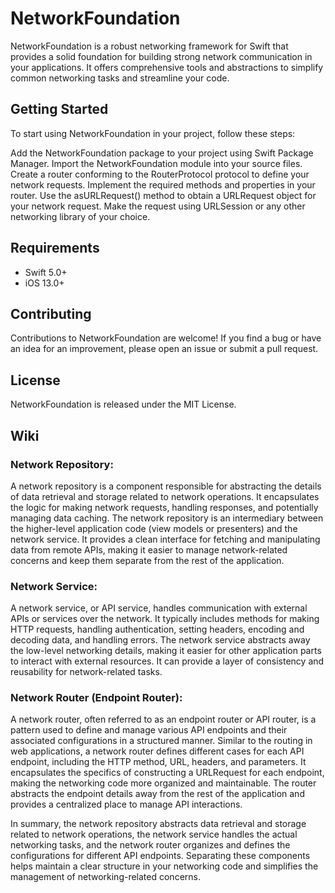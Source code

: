 # NetworkFoundation

NetworkFoundation is a robust networking framework for Swift that provides a solid foundation for building strong network communication in your applications. It offers comprehensive tools and abstractions to simplify common networking tasks and streamline your code.

## Getting Started

To start using NetworkFoundation in your project, follow these steps:

Add the NetworkFoundation package to your project using Swift Package Manager.
Import the NetworkFoundation module into your source files.
Create a router conforming to the RouterProtocol protocol to define your network requests.
Implement the required methods and properties in your router.
Use the asURLRequest() method to obtain a URLRequest object for your network request.
Make the request using URLSession or any other networking library of your choice.

## Requirements

* Swift 5.0+
* iOS 13.0+

## Contributing

Contributions to NetworkFoundation are welcome! If you find a bug or have an idea for an improvement, please open an issue or submit a pull request.

## License

NetworkFoundation is released under the MIT License.


## Wiki

### Network Repository:
A network repository is a component responsible for abstracting the details of data retrieval and storage related to network operations. It encapsulates the logic for making network requests, handling responses, and potentially managing data caching. The network repository is an intermediary between the higher-level application code (view models or presenters) and the network service. It provides a clean interface for fetching and manipulating data from remote APIs, making it easier to manage network-related concerns and keep them separate from the rest of the application.

### Network Service:
A network service, or API service, handles communication with external APIs or services over the network. It typically includes methods for making HTTP requests, handling authentication, setting headers, encoding and decoding data, and handling errors. The network service abstracts away the low-level networking details, making it easier for other application parts to interact with external resources. It can provide a layer of consistency and reusability for network-related tasks.

### Network Router (Endpoint Router):
A network router, often referred to as an endpoint router or API router, is a pattern used to define and manage various API endpoints and their associated configurations in a structured manner. Similar to the routing in web applications, a network router defines different cases for each API endpoint, including the HTTP method, URL, headers, and parameters. It encapsulates the specifics of constructing a URLRequest for each endpoint, making the networking code more organized and maintainable. The router abstracts the endpoint details away from the rest of the application and provides a centralized place to manage API interactions.

In summary, the network repository abstracts data retrieval and storage related to network operations, the network service handles the actual networking tasks, and the network router organizes and defines the configurations for different API endpoints. Separating these components helps maintain a clear structure in your networking code and simplifies the management of networking-related concerns.


